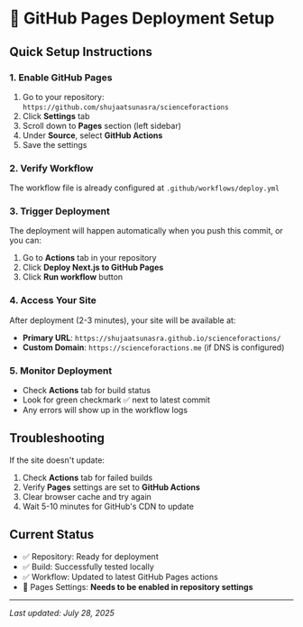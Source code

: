 # 🚀 GitHub Pages Deployment Setup

## Quick Setup Instructions

### 1. Enable GitHub Pages
1. Go to your repository: `https://github.com/shujaatsunasra/scienceforactions`
2. Click **Settings** tab
3. Scroll down to **Pages** section (left sidebar)
4. Under **Source**, select **GitHub Actions**
5. Save the settings

### 2. Verify Workflow 
The workflow file is already configured at `.github/workflows/deploy.yml`

### 3. Trigger Deployment
The deployment will happen automatically when you push this commit, or you can:
1. Go to **Actions** tab in your repository
2. Click **Deploy Next.js to GitHub Pages**
3. Click **Run workflow** button

### 4. Access Your Site
After deployment (2-3 minutes), your site will be available at:
- **Primary URL**: `https://shujaatsunasra.github.io/scienceforactions/`
- **Custom Domain**: `https://scienceforactions.me` (if DNS is configured)

### 5. Monitor Deployment
- Check **Actions** tab for build status
- Look for green checkmark ✅ next to latest commit
- Any errors will show up in the workflow logs

## Troubleshooting

If the site doesn't update:
1. Check **Actions** tab for failed builds
2. Verify **Pages** settings are set to **GitHub Actions**
3. Clear browser cache and try again
4. Wait 5-10 minutes for GitHub's CDN to update

## Current Status
- ✅ Repository: Ready for deployment
- ✅ Build: Successfully tested locally
- ✅ Workflow: Updated to latest GitHub Pages actions
- 🔄 Pages Settings: **Needs to be enabled in repository settings**

---
*Last updated: July 28, 2025*
